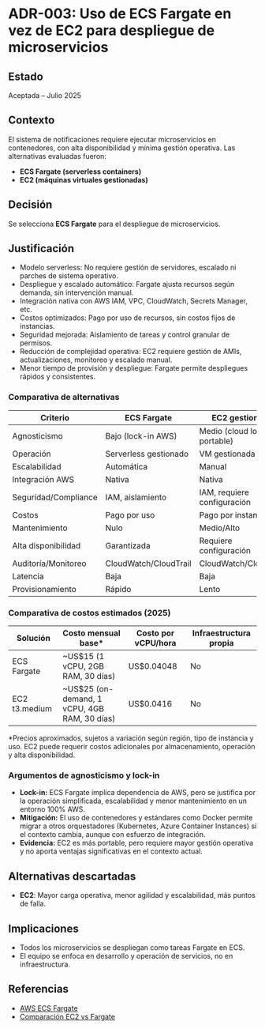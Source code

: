 # ADR-003: Uso de ECS Fargate en vez de EC2 para despliegue de microservicios

## Estado

Aceptada – Julio 2025

## Contexto

El sistema de notificaciones requiere ejecutar microservicios en contenedores, con alta disponibilidad y mínima gestión operativa. Las alternativas evaluadas fueron:

- **ECS Fargate (serverless containers)**
- **EC2 (máquinas virtuales gestionadas)**

## Decisión

Se selecciona **ECS Fargate** para el despliegue de microservicios.

## Justificación

- Modelo serverless: No requiere gestión de servidores, escalado ni parches de sistema operativo.
- Despliegue y escalado automático: Fargate ajusta recursos según demanda, sin intervención manual.
- Integración nativa con AWS IAM, VPC, CloudWatch, Secrets Manager, etc.
- Costos optimizados: Pago por uso de recursos, sin costos fijos de instancias.
- Seguridad mejorada: Aislamiento de tareas y control granular de permisos.
- Reducción de complejidad operativa: EC2 requiere gestión de AMIs, actualizaciones, monitoreo y escalado manual.
- Menor tiempo de provisión y despliegue: Fargate permite despliegues rápidos y consistentes.

### Comparativa de alternativas

| Criterio                | ECS Fargate         | EC2 gestionado         |
|------------------------|---------------------|------------------------|
| Agnosticismo           | Bajo (lock-in AWS)  | Medio (cloud lock-in, portable) |
| Operación              | Serverless gestionado | VM gestionada         |
| Escalabilidad          | Automática          | Manual                 |
| Integración AWS        | Nativa              | Nativa                 |
| Seguridad/Compliance   | IAM, aislamiento    | IAM, requiere configuración |
| Costos                 | Pago por uso        | Pago por instancia     |
| Mantenimiento          | Nulo                | Medio/Alto             |
| Alta disponibilidad    | Garantizada         | Requiere configuración |
| Auditoría/Monitoreo    | CloudWatch/CloudTrail | CloudWatch/CloudTrail |
| Latencia               | Baja                | Baja                   |
| Provisionamiento       | Rápido              | Lento                  |

### Comparativa de costos estimados (2025)

| Solución        | Costo mensual base* | Costo por vCPU/hora | Infraestructura propia |
|-----------------|---------------------|---------------------|-----------------------|
| ECS Fargate     | ~US$15 (1 vCPU, 2GB RAM, 30 días) | US$0.04048           | No                    |
| EC2 t3.medium   | ~US$25 (on-demand, 1 vCPU, 4GB RAM, 30 días) | US$0.0416            | No                    |

*Precios aproximados, sujetos a variación según región, tipo de instancia y uso. EC2 puede requerir costos adicionales por almacenamiento, operación y alta disponibilidad.

### Argumentos de agnosticismo y lock-in

- **Lock-in:** ECS Fargate implica dependencia de AWS, pero se justifica por la operación simplificada, escalabilidad y menor mantenimiento en un entorno 100% AWS.
- **Mitigación:** El uso de contenedores y estándares como Docker permite migrar a otros orquestadores (Kubernetes, Azure Container Instances) si el contexto cambia, aunque con esfuerzo de integración.
- **Evidencia:** EC2 es más portable, pero requiere mayor gestión operativa y no aporta ventajas significativas en el contexto actual.

## Alternativas descartadas

- **EC2**: Mayor carga operativa, menor agilidad y escalabilidad, más puntos de falla.

## Implicaciones

- Todos los microservicios se despliegan como tareas Fargate en ECS.
- El equipo se enfoca en desarrollo y operación de servicios, no en infraestructura.

## Referencias

- [AWS ECS Fargate](https://aws.amazon.com/fargate/)
- [Comparación EC2 vs Fargate](https://aws.amazon.com/blogs/containers/should-you-use-amazon-ecs-or-amazon-ec2/)
